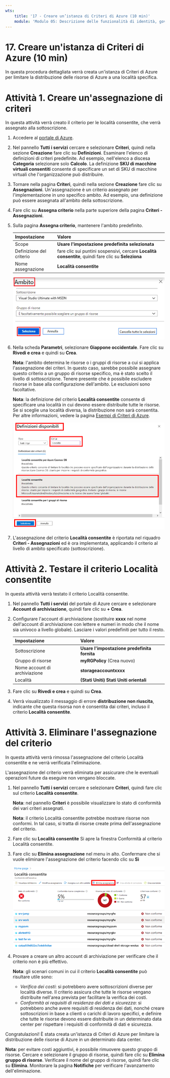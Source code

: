 ```yaml
---
wts:
    title: '17 - Creare un’istanza di Criteri di Azure (10 min)'
    module: 'Modulo 05: Descrizione delle funzionalità di identità, governance, privacy e conformità'
---
```

# 17. Creare un'istanza di Criteri di Azure (10 min)

In questa procedura dettagliata verrà creata un'istanza di Criteri di Azure per limitare la distribuzione delle risorse di Azure a una località specifica.

# Attività 1. Creare un'assegnazione di criteri 

In questa attività verrà creato il criterio per le località consentite, che verrà assegnato alla sottoscrizione. 

1. Accedere al [portale di Azure](https://portal.azure.com).

2. Nel pannello **Tutti i servizi** cercare e selezionare **Criteri**, quindi nella sezione **Creazione** fare clic su **Definizioni**.  Esaminare l'elenco di definizioni di criteri predefinite. Ad esempio, nell'elenco a discesa **Categoria** selezionare solo **Calcolo**. La definizione **SKU di macchine virtuali consentiti** consente di specificare un set di SKU di macchine virtuali che l'organizzazione può distribuire.

3. Tornare nella pagina **Criteri**, quindi nella sezione **Creazione** fare clic su **Assegnazioni**. Un'assegnazione è un criterio assegnato per l'implementazione in uno specifico ambito. Ad esempio, una definizione può essere assegnata all'ambito della sottoscrizione. 

4. Fare clic su **Assegna criterio** nella parte superiore della pagina **Criteri - Assegnazioni**.

5. Sulla pagina **Assegna criterio**, mantenere l'ambito predefinito.

      | Impostazione | Valore | 
    | --- | --- |
    | Scope| **Usare l'impostazione predefinita selezionata**|
    | Definizione del criterio | fare clic sui puntini sospensivi, cercare **Località consentite**, quindi fare clic su **Seleziona** |
    | Nome assegnazione | **Località consentite** |
    
    ![Screenshot del riquadro Scope con i valori dei campi inseriti e il pulsante Seleziona evidenziato. ](../images/1402.png)
6. Nella scheda **Parametri**, selezionare **Giappone occidentale**. Fare clic su **Rivedi e crea** e quindi su **Crea**.

    **Nota**: l'ambito determina le risorse o i gruppi di risorse a cui si applica l'assegnazione dei criteri. In questo caso, sarebbe possibile assegnare questo criterio a un gruppo di risorse specifico, ma è stato scelto il livello di sottoscrizione. Tenere presente che è possibile escludere risorse in base alla configurazione dell'ambito. Le esclusioni sono facoltative.

    **Nota**: la definizione del criterio **Località consentite** consente di specificare una località in cui devono essere distribuite tutte le risorse. Se si sceglie una località diversa, la distribuzione non sarà consentita. Per altre informazioni, vedere la pagina [Esempi di Criteri di Azure](https://docs.microsoft.com/it-it/azure/governance/policy/samples/index).

   ![Screenshot del riquadro Definizioni disponibili con vari campi evidenziati e il criterio Controlla macchine virtuali che non usano dischi gestiti selezionato.](../images/1403.png)

9. L'assegnazione del criterio **Località consentite** è riportata nel riquadro **Criteri - Assegnazioni** ed è ora implementata, applicando il criterio al livello di ambito specificato (sottoscrizione).

# Attività 2. Testare il criterio Località consentite

In questa attività verrà testato il criterio Località consentite. 

1. Nel pannello **Tutti i servizi** del portale di Azure cercare e selezionare **Account di archiviazione**, quindi fare clic su **+ Crea**.

2. Configurare l'account di archiviazione (sostituire **xxxx** nel nome dell'account di archiviazione con lettere e numeri in modo che il nome sia univoco a livello globale). Lasciare i valori predefiniti per tutto il resto. 

    | Impostazione | Valore | 
    | --- | --- |
    | Sottoscrizione | **Usare l'impostazione predefinita fornita** |
    | Gruppo di risorse | **myRGPolicy** (Crea nuovo) |
    | Nome account di archiviazione | **storageaccountxxxx** |
    | Località | **(Stati Uniti) Stati Uniti orientali** |

3. Fare clic su **Rivedi e crea** e quindi su **Crea**. 

4. Verrà visualizzato il messaggio di errore **distribuzione non riuscita**, indicante che questa risorsa non è consentita dai criteri, incluso il criterio **Località consentite**.

# Attività 3. Eliminare l'assegnazione del criterio

In questa attività verrà rimossa l'assegnazione del criterio Località consentite e ne verrà verificata l'eliminazione. 

L'assegnazione del criterio verrà eliminata per assicurare che le eventuali operazioni future da eseguire non vengano bloccate.

1. Nel pannello **Tutti i servizi** cercare e selezionare **Criteri**, quindi fare clic sul criterio **Località consentite**.

    **Nota**: nel pannello **Criteri** è possibile visualizzare lo stato di conformità dei vari criteri assegnati.

    **Nota**: il criterio Località consentite potrebbe mostrare risorse non conformi. In tal caso, si tratta di risorse create prima dell'assegnazione del criterio.
 
2. Fare clic su **Località consentite** Si apre la finestra Conformità al criterio Località consentite.

3. Fare clic su **Elimina assegnazione** nel menu in alto. Confermare che si vuole eliminare l'assegnazione del criterio facendo clic su **Sì**

   ![Screenshot della voce di menu Elimina assegnazione.](../images/1407.png)

4. Provare a creare un altro account di archiviazione per verificare che il criterio non è più effettivo.

    **Nota**: gli scenari comuni in cui il criterio **Località consentite** può risultare utile sono: 
    - *Verifica dei costi*: si potrebbero avere sottoscrizioni diverse per località diverse. Il criterio assicura che tutte le risorse vengano distribuite nell'area prevista per facilitare la verifica dei costi. 
    - *Conformità ai requisiti di residenza dei dati e sicurezza*: si potrebbero anche avere requisiti di residenza dei dati, nonché creare sottoscrizioni in base a clienti o carichi di lavoro specifici, e definire che tutte le risorse devono essere distribuite in un determinato data center per rispettare i requisiti di conformità di dati e sicurezza.

Congratulazioni! È stata creata un'istanza di Criteri di Azure per limitare la distribuzione delle risorse di Azure in un determinato data center.

**Nota**: per evitare costi aggiuntivi, è possibile rimuovere questo gruppo di risorse. Cercare e selezionare il gruppo di risorse, quindi fare clic su **Elimina gruppo di risorse**. Verificare il nome del gruppo di risorse, quindi fare clic su **Elimina**. Monitorare la pagina **Notifiche** per verificare l'avanzamento dell'eliminazione.
